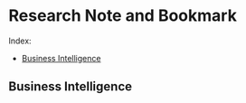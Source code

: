 # Research Note and Bookmark
Index:
  - [Business Intelligence][1]



## Business Intelligence

[1]:	#business-intelligence